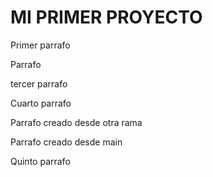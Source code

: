 # MI PRIMER PROYECTO

Primer parrafo

Parrafo

tercer parrafo

Cuarto parrafo

Parrafo creado desde otra rama

Parrafo creado desde main 

Quinto parrafo 

